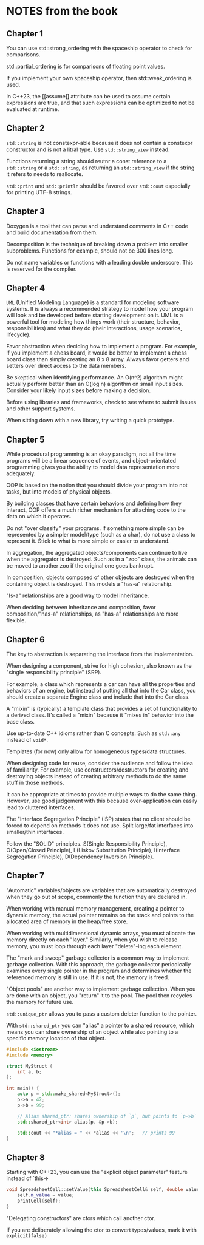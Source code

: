# NOTES from the book

## Chapter 1

You can use std::strong_ordering with the spaceship operator to check for comparisons.

std::partial_ordering is for comparisons of floating point values.

If you implement your own spaceship operator, then std::weak_ordering is used.

In C++23, the [[assume]] attribute can be used to assume certain expressions are true, and that such expressions can be optimized to not be evaluated at runtime.

## Chapter 2 

`std::string` is not constexpr-able because it does not contain a constexpr constructor and is not a litral type. Use `std::string_view` instead.

Functions returning a string should reutnr a const reference to a `std::string` or a `std::string`, as returning an `std::string_view` if the string it refers to needs to reallocate.

`std::print` and `std::println` should be favored over `std::cout` especially for printing UTF-8 strings.

## Chapter 3

Doxygen is a tool that can parse and understand comments in C++ code and build documentation from them.

Decomposition is the technique of breaking down a problem into smaller subproblems. Functions for example, should not be 300 lines long.

Do not name variables or functions with a leading double underscore. This is reserved for the compiler.

## Chapter 4

`UML` (Unified Modeling Language) is a standard for modeling software systems. It is always a recommended strategy to model how your program will look and be developed before starting development on it. UML is a powerful tool for modeling how things work (their structure, behavior, responsibilities) and what they do (their interactions, usage scenarios, lifecycle).

 Favor abstraction when deciding how to implement a program. For example, if you implement a chess board, it would be better to implement a chess board class than simply creating an 8 x 8 array. Always favor getters and setters over direct access to the data members.
 
Be skeptical when identifying performance. An O(n^2) algorithm might actually perform better than an O(log n) algorithm on small input  sizes. Consider your likely input sizes before making a decision.

Before using libraries and frameworks, check to see where to submit issues and other support systems.

When sitting down with a new library, try writing a quick prototype.

## Chapter 5

While procedural programming is an okay paradigm, not all the time programs will be a linear sequence of events, and object-orientated programming gives you the ability to model data representation more adequately.

OOP is based on the notion that you should divide your program into not tasks, but into models of physical objects.

By building classes that have certain behaviors and defining how they interact, OOP offers a much richer mechanism for attaching code to the data on which it operates.

Do not "over classify" your programs. If something more simple can be represented by a simpler model/type (such as a char), do not use a class to represent it. Stick to what is more simple or easier to understand.

In aggregation, the aggregated objects/components can continue to live when the aggregator is destroyed. Such as in a "zoo" class, the animals can be moved to another zoo if the original one goes bankrupt.

In composition, objects composed of other objects are destroyed when the containing object is destroyed. This models a "has-a" relationship.

"Is-a" relationships are a good way to model inheritance.

When deciding between inheritance and composition, favor composition/"has-a" relationships, as "has-a" relationships are more flexible.

## Chapter 6

The key to abstraction is separating the interface from the implementation.

When designing a component, strive for high cohesion, also known as the "single responsibility principle" (SRP).

For example, a class which represents a car can have all the properties and behaviors of an engine, but instead of putting all that into the Car class, you should create a separate Engine class and include that into the Car class.

A "mixin" is (typically) a template class that provides a set of functionality to a derived class. It's called a "mixin" because it "mixes in" behavior into the base class.

Use up-to-date C++ idioms rather than C concepts. Such as `std::any` instead of `void*`.

Templates (for now) only allow for homogeneous types/data structures.

When designing code for reuse, consider the audience and follow the idea of familiarity. For example, use constructors/destructors for creating and destroying objects instead of creating arbitrary methods to do the same stuff in those methods.

It can be appropriate at times to provide multiple ways to do the same thing. However, use good judgement with this because over-application can easily lead to cluttered interfaces.

The "Interface Segregation Principle" (ISP) states that no client should be forced to depend on methods it does not use.
Split large/fat interfaces into smaller/thin interfaces.

Follow the "SOLID" principles. S(Single Responsibility Principle), O(Open/Closed Principle), L(Liskov Substitution Principle), I(Interface Segregation Principle), D(Dependency Inversion Principle).

## Chapter 7

"Automatic" variables/objects are variables that are automatically destroyed when they go out of scope, commonly the function they are declared in.

When working with manual memory management, creating a pointer to dynamic memory, the actual pointer remains on the stack and points to the allocated area of memory in the heap/free store.

When working with multidimensional dynamic arrays, you must allocate the memory directly on each "layer." Similarly, when you wish to release memory, you must loop through each layer "delete"-ing each element.

The "mark and sweep" garbage collector is a common way to implement garbage collection. With this approach, the garbage collector periodically examines every single pointer in the program and determines whether the referenced memory is still in use. If it is not, the memory is freed.

"Object pools" are another way to implement garbage collection. When you are done with an object, you "return" it to the pool. The pool then recycles the memory for future use.

`std::unique_ptr` allows you to pass a custom deleter function to the pointer.

With `std::shared_ptr` you can "alias" a pointer to a shared resource, which means you can share ownership of an object while also pointing to a specific memory location of that object.

```c++
#include <iostream>
#include <memory>

struct MyStruct {
    int a, b;
};

int main() {
    auto p = std::make_shared<MyStruct>();
    p->a = 42;
    p->b = 99;

    // Alias shared_ptr: shares ownership of `p`, but points to `p->b`
    std::shared_ptr<int> alias(p, &p->b);

    std::cout << "*alias = " << *alias << '\n';   // prints 99
}
```

## Chapter 8

Starting with C++23, you can use the "explicit object parameter" feature instead of `this->

```c++
void SpreadsheetCell::setValue(this SpreadsheetCell& self, double value) {
    self.m_value = value;
    printCell(self);
}
```

"Delegating constructors" are ctors which call another ctor.

If you are deliberately allowing the ctor to convert types/values, mark it with `explicit(false)`

